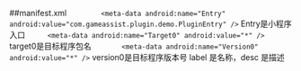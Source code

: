 ##manifest.xml
`        <meta-data
             android:name="Entry"
             android:value="com.gameassist.plugin.demo.PluginEntry" />`
             Entry是小程序入口
`     <meta-data
             android:name="Target0"
             android:value="*" />`
             target0是目标程序包名
             `       <meta-data
                          android:name="Version0"
                          android:value="*" />`
                          version0是目标程序版本号
                          label 是名称，desc 是描述





